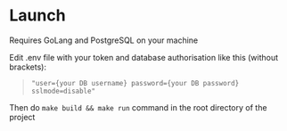 # Launch
Requires GoLang and PostgreSQL on your machine

Edit .env file with your token and database authorisation like this (without brackets): 
>`"user={your DB username} password={your DB password} sslmode=disable"`

Then do `make build && make run` command in the root directory of the project
